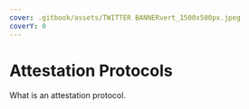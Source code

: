 ```yaml
---
cover: .gitbook/assets/TWITTER BANNERvert_1500x500px.jpeg
coverY: 0
---
```


# Attestation Protocols

What is an attestation protocol.

